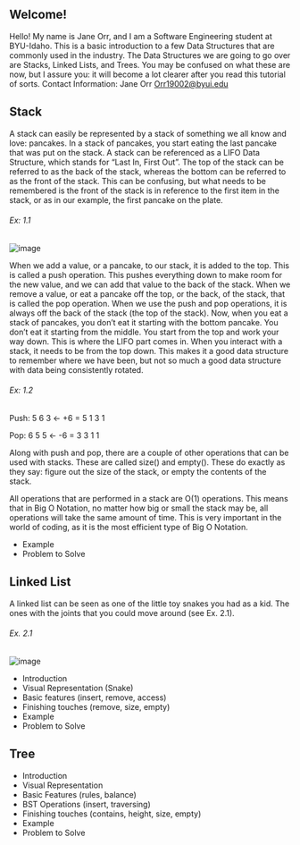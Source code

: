 ## Welcome!
Hello! My name is Jane Orr, and I am a Software Engineering student at BYU-Idaho. This is a basic introduction to a few Data Structures that are commonly used in the industry. The Data Structures we are going to go over are Stacks, Linked Lists, and Trees. You may be confused on what these are now, but I assure you: it will become a lot clearer after you read this tutorial of sorts.
Contact Information:
Jane Orr
Orr19002@byui.edu

## Stack
A stack can easily be represented by a stack of something we all know and love: pancakes. 
  In a stack of pancakes, you start eating the last pancake that was put on the stack. A stack can be referenced as a LIFO Data Structure, which stands for 
  “Last In, First Out”. The top of the stack can be referred to as the back of the stack, whereas the bottom can be referred to as the front of the stack. 
  This can be confusing, but what needs to be remembered is the front of the stack is in reference to the first item in the stack, or as in our example, 
  the first pancake on the plate. 

###### Ex: 1.1
![image](https://user-images.githubusercontent.com/61299344/161401639-bc67768f-dfdc-405a-87a0-606f59ffce82.png)

When we add a value, or a pancake, to our stack, it is added to the top. This is called a push operation. This pushes everything down to make room for 
  the new value, and we can add that value to the back of the stack. When we remove a value, or eat a pancake off the top, or the back, of the stack, 
  that is called the pop operation. When we use the push and pop operations, it is always off the back of the stack (the top of the stack).
Now, when you eat a stack of pancakes, you don’t eat it starting with the bottom pancake. You don’t eat it starting from the middle. 
  You start from the top and work your way down. This is where the LIFO part comes in. When you interact with a stack, 
  it needs to be from the top down. This makes it a good data structure to remember where we have been, but not so much a good 
  data structure with data being consistently rotated.

###### Ex: 1.2
Push: 
5								    6
3		<-		+6		=		    5
1								    3
								    1

Pop:
6								    5
5		<-		-6		=		    3
3								    1
1								

Along with push and pop, there are a couple of other operations that can be used with stacks. These are called size() and empty(). 
  These do exactly as they say: figure out the size of the stack, or empty the contents of the stack. 
  
All operations that are performed in a stack are O(1) operations. This means that in Big O Notation, no matter how big or small the
  stack may be, all operations will take the same amount of time. This is very important in the world of coding, as it is the most
  efficient type of Big O Notation.
  
-	Example
-	Problem to Solve

## Linked List

A linked list can be seen as one of the little toy snakes you had as a kid. The ones with the joints that you could move around (see Ex. 2.1). 
###### Ex. 2.1
![image](https://user-images.githubusercontent.com/61299344/161401701-3c85f447-34f3-4cd9-8fdc-ed1234d017d6.png)

-	Introduction
-	Visual Representation (Snake)
-	Basic features (insert, remove, access)
-	Finishing touches (remove, size, empty)
-	Example
-	Problem to Solve

## Tree
-	Introduction
-	Visual Representation
-	Basic Features (rules, balance)
-	BST Operations (insert, traversing)
-	Finishing touches (contains, height, size, empty)
-	Example
-	Problem to Solve
